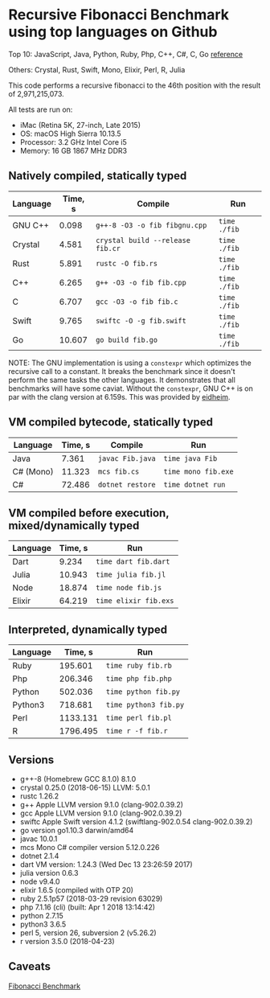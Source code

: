 # Recursive Fibonacci Benchmark using top languages on Github

Top 10: JavaScript, Java, Python, Ruby, Php, C++, C#, C, Go [reference](http://www.techworm.net/2016/09/top-10-popular-programming-languages-github.html)

Others: Crystal, Rust, Swift, Mono, Elixir, Perl, R, Julia

This code performs a recursive fibonacci to the 46th position with the result of 2,971,215,073.

All tests are run on:
 - iMac (Retina 5K, 27-inch, Late 2015)
 - OS: macOS High Sierra 10.13.5
 - Processor: 3.2 GHz Intel Core i5
 - Memory: 16 GB 1867 MHz DDR3

## Natively compiled, statically typed

| Language  | Time, s | Compile                           | Run          |
|-----------|---------|-----------------------------------|--------------|
| GNU C++   |  0.098  | `g++-8 -O3 -o fib fibgnu.cpp`     | `time ./fib` |
| Crystal   |  4.581  | `crystal build --release fib.cr`  | `time ./fib` |
| Rust      |  5.891  | `rustc -O fib.rs`                 | `time ./fib` |
| C++       |  6.265  | `g++ -O3 -o fib fib.cpp`          | `time ./fib` |
| C         |  6.707  | `gcc -O3 -o fib fib.c`            | `time ./fib` |
| Swift     |  9.765  | `swiftc -O -g fib.swift`          | `time ./fib` |
| Go        | 10.607  | `go build fib.go`                 | `time ./fib` |

NOTE: The GNU implementation is using a `constexpr` which optimizes the recursive call to a constant.  It breaks the benchmark since it doesn't perform the same tasks the other languages. It demonstrates that all benchmarks will have some caviat. Without the `constexpr`, GNU C++ is on par with the clang version at 6.159s.  This was provided by [eidheim](https://gitlab.com/eidheim).

## VM compiled bytecode, statically typed

| Language  | Time, s | Compile          | Run                 |
|-----------|---------|------------------|---------------------|
| Java      |  7.361  | `javac Fib.java` | `time java Fib`     |
| C# (Mono) | 11.323  | `mcs fib.cs`     | `time mono fib.exe` |
| C#        | 72.486  | `dotnet restore` | `time dotnet run`   |

## VM compiled before execution, mixed/dynamically typed

| Language | Time, s  | Run                  |
|----------|----------|----------------------|
| Dart     |  9.234   | `time dart fib.dart` |
| Julia    | 10.943   | `time julia fib.jl`  |
| Node     | 18.874   | `time node fib.js`   |
| Elixir   | 64.219   | `time elixir fib.exs`|

## Interpreted, dynamically typed

| Language | Time, s  | Run                   |
|----------|----------|-----------------------|
| Ruby     |  195.601 | `time ruby fib.rb`    |
| Php      |  206.346 | `time php fib.php`    |
| Python   |  502.036 | `time python fib.py`  |
| Python3  |  718.681 | `time python3 fib.py` |
| Perl     | 1133.131 | `time perl fib.pl`    |
| R        | 1796.495 | `time r -f fib.r`     |


## Versions

- g++-8 (Homebrew GCC 8.1.0) 8.1.0
- crystal 0.25.0 (2018-06-15) LLVM: 5.0.1
- rustc 1.26.2
- g++ Apple LLVM version 9.1.0 (clang-902.0.39.2)
- gcc Apple LLVM version 9.1.0 (clang-902.0.39.2)
- swiftc Apple Swift version 4.1.2 (swiftlang-902.0.54 clang-902.0.39.2)
- go version go1.10.3 darwin/amd64
- javac 10.0.1
- mcs Mono C# compiler version 5.12.0.226
- dotnet 2.1.4
- dart VM version: 1.24.3 (Wed Dec 13 23:26:59 2017)
- julia version 0.6.3
- node v9.4.0
- elixir 1.6.5 (compiled with OTP 20)
- ruby 2.5.1p57 (2018-03-29 revision 63029)
- php 7.1.16 (cli) (built: Apr  1 2018 13:14:42)
- python 2.7.15
- python3 3.6.5
- perl 5, version 26, subversion 2 (v5.26.2)
- r version 3.5.0 (2018-04-23)

## Caveats

[Fibonacci Benchmark](https://crystal-lang.org/2016/07/15/fibonacci-benchmark.html)
